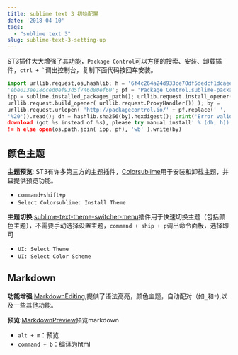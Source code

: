 ```yaml
---
title: sublime text 3 初始配置
date: '2018-04-10'
tags:
  - "sublime text 3"
slug: sublime-text-3-setting-up
---
```


ST3插件大大增强了其功能，`Package Control`可以方便的搜索、安装、卸载插件，`` ctrl + ` ``调出控制台，复制下面代码按回车安装。<!--more-->

```python
import urllib.request,os,hashlib; h = '6f4c264a24d933ce70df5dedcf1dcaee' +
'ebe013ee18cced0ef93d5f746d80ef60'; pf = 'Package Control.sublime-package'; 
ipp = sublime.installed_packages_path(); urllib.request.install_opener( 
urllib.request.build_opener( urllib.request.ProxyHandler()) ); by = 
urllib.request.urlopen( 'http://packagecontrol.io/' + pf.replace(' ', 
'%20')).read(); dh = hashlib.sha256(by).hexdigest(); print('Error validating 
download (got %s instead of %s), please try manual install' % (dh, h)) if dh 
!= h else open(os.path.join( ipp, pf), 'wb' ).write(by)
```

## 颜色主题

**主题预览**: ST3有许多第三方的主题插件，[Colorsublime](https://github.com/Colorsublime/Colorsublime-Plugin)用于安装和卸载主题，并且提供预览功能。

- `command+shift+p`
- `Select Colorsublime: Install Theme`

**主题切换**:[sublime-text-theme-switcher-menu](https://github.com/chmln/sublime-text-theme-switcher-menu)插件用于快速切换主题（包括颜色主题），不需要手动选择设置主题，`command + ship + p`调出命令面板，选择即可

- `UI: Select Theme`
- `UI: Select Color Scheme`

## Markdown

**功能增强**:[MarkdownEditing](https://github.com/SublimeText-Markdown/MarkdownEditing),提供了语法高亮，颜色主题，自动配对（如`_`和`*`),以及一些其他功能。

**预览**:[MarkdownPreview](https://www.jianshu.com/p/aa30cc25c91b)预览markdown

- `alt + m`：预览
- `command + b`：编译为html


